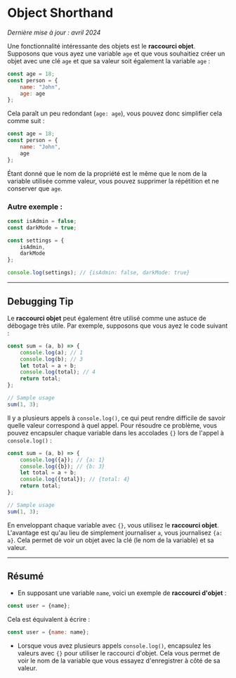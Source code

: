# Object Shorthand

_Dernière mise à jour : avril 2024_

Une fonctionnalité intéressante des objets est le **raccourci objet**. Supposons que vous ayez une variable `age` et que vous souhaitiez créer un objet avec une clé `age` et que sa valeur soit également la variable `age` :

```javascript
const age = 18;
const person = {
    name: "John",
    age: age
};
```

Cela paraît un peu redondant (`age: age`), vous pouvez donc simplifier cela comme suit :

```javascript
const age = 18;
const person = {
    name: "John",
    age
};
```

Étant donné que le nom de la propriété est le même que le nom de la variable utilisée comme valeur, vous pouvez supprimer la répétition et ne conserver que `age`.

### Autre exemple :

```javascript
const isAdmin = false;
const darkMode = true;

const settings = {
    isAdmin,
    darkMode
};

console.log(settings); // {isAdmin: false, darkMode: true}
```

---

## Debugging Tip

Le **raccourci objet** peut également être utilisé comme une astuce de débogage très utile. Par exemple, supposons que vous ayez le code suivant :

```javascript
const sum = (a, b) => {
    console.log(a); // 1
    console.log(b); // 3
    let total = a + b;
    console.log(total); // 4
    return total;
};

// Sample usage
sum(1, 3);
```

Il y a plusieurs appels à `console.log()`, ce qui peut rendre difficile de savoir quelle valeur correspond à quel appel. Pour résoudre ce problème, vous pouvez encapsuler chaque variable dans les accolades `{}` lors de l'appel à `console.log()` :

```javascript
const sum = (a, b) => {
    console.log({a}); // {a: 1}
    console.log({b}); // {b: 3}
    let total = a + b;
    console.log({total}); // {total: 4}
    return total;
};

// Sample usage
sum(1, 3);
```

En enveloppant chaque variable avec `{}`, vous utilisez le **raccourci objet**. L'avantage est qu'au lieu de simplement journaliser `a`, vous journalisez `{a: a}`. Cela permet de voir un objet avec la clé (le nom de la variable) et sa valeur.

---

## Résumé

- En supposant une variable `name`, voici un exemple de **raccourci d'objet** : 

```javascript
const user = {name};
```

Cela est équivalent à écrire : 

```javascript
const user = {name: name};
```

- Lorsque vous avez plusieurs appels `console.log()`, encapsulez les valeurs avec `{}` pour utiliser le raccourci d'objet. Cela vous permet de voir le nom de la variable que vous essayez d'enregistrer à côté de sa valeur.
```

